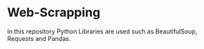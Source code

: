 # Web-Scrapping
In this repository Python Libraries are used such as BeautifulSoup, Requests and Pandas.
